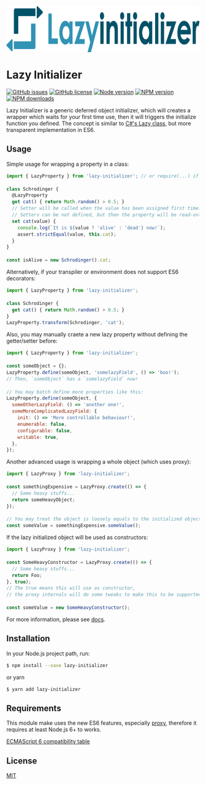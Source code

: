 <p align="left"><img src="logo/logo.png" alt="lazy-loader" height="120px"></p>

Lazy Initializer
===========
[![GitHub issues](https://img.shields.io/github/issues/JLChnToZ/lazy-loader.svg)](https://github.com/JLChnToZ/lazy-loader/issues)
[![GitHub license](https://img.shields.io/badge/license-MIT-blue.svg)](https://github.com/JLChnToZ/lazy-loader/blob/master/LICENSE)
[![Node version](https://img.shields.io/node/v/lazy-initializer.svg)](https://github.com/JLChnToZ/lazy-loader/blob/master/package.json)
[![NPM version](https://img.shields.io/npm/v/lazy-initializer.svg)](https://www.npmjs.com/package/lazy-initializer)
[![NPM downloads](https://img.shields.io/npm/dt/lazy-initializer.svg)](https://www.npmjs.com/package/lazy-initializer)

Lazy Initializer is a generic deferred object initializer, which will creates a wrapper which waits for your first time use,
then it will triggers the initialize function you defined.
The concept is similar to [C#'s Lazy<T> class](https://msdn.microsoft.com/en-us/library/dd642331%28v%3Dvs.110%29.aspx),
but more transparent implementation in ES6.

Usage
-----
Simple usage for wrapping a property in a class:
```javascript
import { LazyProperty } from 'lazy-initializer'; // or require(...) if your environment does not support import.

class Schrodinger {
  @LazyProperty
  get cat() { return Math.random() > 0.5; }
  // Setter will be called when the value has been assigned first time.
  // Setters can be not defined, but then the property will be read-only.
  set cat(value) {
    console.log(`It is ${value ? 'alive' : 'dead'} now!`);
    assert.strictEqual(value, this.cat);
  }
}

const isAlive = new Schrodinger().cat;
```

Alternatively, if your transpiler or environment does not support ES6 decorators:
```javascript
import { LazyProperty } from 'lazy-initializer';

class Schrodinger {
  get cat() { return Math.random() > 0.5; }
}
LazyProperty.transform(Schrodinger, 'cat');
```

Also, you may manually craete a new lazy property without defining the getter/setter before:
```javascript
import { LazyProperty } from 'lazy-initializer';

const someObject = {};
LazyProperty.define(someObject, 'somelazyField', () => 'boo!');
// Then, `someObject` has a `somelazyField` now!

// You may batch define more properties like this:
LazyProperty.define(someObject, {
  someOtherLazyField: () => 'another one!',
  someMoreComplicatedLazyField: {
    init: () => 'More controllable behaviour!',
    enumerable: false,
    configurable: false,
    writable: true,
  },
});
```

Another advanced usage is wrapping a whole object (which uses proxy):
```javascript
import { LazyProxy } from 'lazy-initializer';

const somethingExpensive = LazyProxy.create(() => {
  // Some heavy stuffs...
  return someHeavyObject;
});

// You may treat the object is loosely equals to the initialized object itself.
const someValue = somethingExpensive.someValue();
```

If the lazy initialized object will be used as constructors:
```javascript
import { LazyProxy } from 'lazy-initializer';

const SomeHeavyConstructor = LazyProxy.create(() => {
  // Some heavy stuffs...
  return Foo;
}, true);
// The true means this will use as constructor,
// the proxy internals will do some tweaks to make this to be supported.

const someValue = new SomeHeavyConstructor();
```
For more information, please see [docs](https://code.moka-rin.moe/lazy-loader/index.html).

Installation
------------
In your Node.js project path, run:
```sh
$ npm install --save lazy-initializer
```
or yarn
```sh
$ yarn add lazy-initializer
```

Requirements
------------
This module make uses the new ES6 features, especially [proxy](https://developer.mozilla.org/en-US/docs/Web/JavaScript/Reference/Global_Objects/Proxy),
therefore it requires at least Node.js 6+ to works.

[ECMAScript 6 compatibility table](https://kangax.github.io/compat-table/es6/)

License
-------
[MIT](LICENSE)
